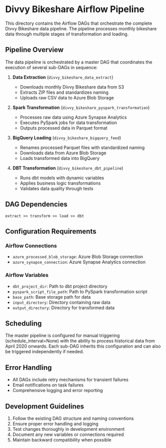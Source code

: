 # Divvy Bikeshare Airflow Pipeline

This directory contains the Airflow DAGs that orchestrate the complete Divvy Bikeshare data pipeline. The pipeline processes monthly bikeshare data through multiple stages of transformation and loading.

## Pipeline Overview

The data pipeline is orchestrated by a master DAG that coordinates the execution of several sub-DAGs in sequence:

1. **Data Extraction** (`divvy_bikeshare_data_extract`)
   - Downloads monthly Divvy Bikeshare data from S3
   - Extracts ZIP files and standardizes naming
   - Uploads raw CSV data to Azure Blob Storage

2. **Spark Transformation** (`divvy_bikeshare_pyspark_transformation`)
   - Processes raw data using Azure Synapse Analytics
   - Executes PySpark jobs for data transformation
   - Outputs processed data in Parquet format

3. **BigQuery Loading** (`divvy_bikeshare_bigquery_feed`)
   - Renames processed Parquet files with standardized naming
   - Downloads data from Azure Blob Storage
   - Loads transformed data into BigQuery

4. **DBT Transformation** (`divvy_bikeshare_dbt_pipeline`)
   - Runs dbt models with dynamic variables
   - Applies business logic transformations
   - Validates data quality through tests

## DAG Dependencies

```
extract >> transform >> load >> dbt
```

## Configuration Requirements

### Airflow Connections
- `azure_processed_blob_storage`: Azure Blob Storage connection
- `azure_synapse_connection`: Azure Synapse Analytics connection

### Airflow Variables
- `dbt_project_dir`: Path to dbt project directory
- `pyspark_script_file_path`: Path to PySpark transformation script
- `base_path`: Base storage path for data
- `input_directory`: Directory containing raw data
- `output_directory`: Directory for transformed data

## Scheduling

The master pipeline is configured for manual triggering (schedule_interval=None) with the ability to process historical data from April 2020 onwards. Each sub-DAG inherits this configuration and can also be triggered independently if needed.

## Error Handling

- All DAGs include retry mechanisms for transient failures
- Email notifications on task failures
- Comprehensive logging and error reporting

## Development Guidelines

1. Follow the existing DAG structure and naming conventions
2. Ensure proper error handling and logging
3. Test changes thoroughly in development environment
4. Document any new variables or connections required
5. Maintain backward compatibility when possible